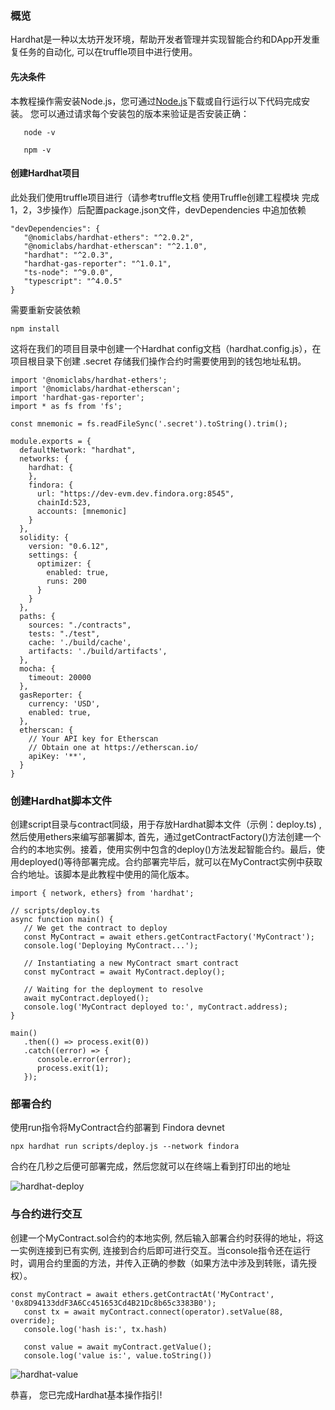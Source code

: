 ### 概览
Hardhat是一种以太坊开发环境，帮助开发者管理并实现智能合约和DApp开发重复任务的自动化, 可以在truffle项目中进行使用。
#### 先决条件
   本教程操作需安装Node.js，您可通过[Node.js](https://nodejs.org/)下载或自行运行以下代码完成安装。
   您可以通过请求每个安装包的版本来验证是否安装正确：
```
   node -v
```
```
   npm -v
```
#### 创建Hardhat项目
此处我们使用truffle项目进行（请参考truffle文档 使用Truffle创建工程模块 完成1，2，3步操作）后配置package.json文件，devDependencies 中追加依赖
```
"devDependencies": {
   "@nomiclabs/hardhat-ethers": "^2.0.2",
   "@nomiclabs/hardhat-etherscan": "^2.1.0",
   "hardhat": "^2.0.3",
   "hardhat-gas-reporter": "^1.0.1",
   "ts-node": "^9.0.0",
   "typescript": "^4.0.5"
}
```
需要重新安装依赖
```
npm install
```
这将在我们的项目目录中创建一个Hardhat config文档（hardhat.config.js），在项目根目录下创建 .secret 存储我们操作合约时需要使用到的钱包地址私钥。
```
import '@nomiclabs/hardhat-ethers';
import '@nomiclabs/hardhat-etherscan';
import 'hardhat-gas-reporter';
import * as fs from 'fs';

const mnemonic = fs.readFileSync('.secret').toString().trim();

module.exports = {
  defaultNetwork: "hardhat",
  networks: {
    hardhat: {
    },
    findora: {
      url: "https://dev-evm.dev.findora.org:8545",
      chainId:523,
      accounts: [mnemonic]
    }
  },
  solidity: {
    version: "0.6.12",
    settings: {
      optimizer: {
        enabled: true,
        runs: 200
      }
    }
  },
  paths: {
    sources: "./contracts",
    tests: "./test",
    cache: './build/cache',
    artifacts: './build/artifacts',
  },
  mocha: {
    timeout: 20000
  },
  gasReporter: {
    currency: 'USD',
    enabled: true,
  },
  etherscan: {
    // Your API key for Etherscan
    // Obtain one at https://etherscan.io/
    apiKey: '**',
  }
}
```
### 创建Hardhat脚本文件
创建script目录与contract同级，用于存放Hardhat脚本文件（示例：deploy.ts) , 然后使用ethers来编写部署脚本, 首先，通过getContractFactory()方法创建一个合约的本地实例。接着，使用实例中包含的deploy()方法发起智能合约。最后，使用deployed()等待部署完成。合约部署完毕后，就可以在MyContract实例中获取合约地址。该脚本是此教程中使用的简化版本。
```
import { network, ethers} from 'hardhat';

// scripts/deploy.ts
async function main() {
   // We get the contract to deploy
   const MyContract = await ethers.getContractFactory('MyContract');
   console.log('Deploying MyContract...');

   // Instantiating a new MyContract smart contract
   const myContract = await MyContract.deploy();

   // Waiting for the deployment to resolve
   await myContract.deployed();
   console.log('MyContract deployed to:', myContract.address);
}

main()
   .then(() => process.exit(0))
   .catch((error) => {
      console.error(error);
      process.exit(1);
   });

```
### 部署合约
使用run指令将MyContract合约部署到 Findora devnet
```
npx hardhat run scripts/deploy.js --network findora 
```
合约在几秒之后便可部署完成，然后您就可以在终端上看到打印出的地址

![hardhat-deploy](/img/evm/hardhat-deploy.jpg)

### 与合约进行交互
创建一个MyContract.sol合约的本地实例, 然后输入部署合约时获得的地址，将这一实例连接到已有实例, 连接到合约后即可进行交互。当console指令还在运行时，调用合约里面的方法，并传入正确的参数（如果方法中涉及到转账，请先授权）。
```
const myContract = await ethers.getContractAt('MyContract', '0x8D94133ddF3A6Cc451653Cd4B21Dc8b65c3383B0');
   const tx = await myContract.connect(operator).setValue(88, override);
   console.log('hash is:', tx.hash)

   const value = await myContract.getValue();
   console.log('value is:', value.toString())
```

![hardhat-value](/img/evm/hardhat-value.jpg)

恭喜， 您已完成Hardhat基本操作指引!
